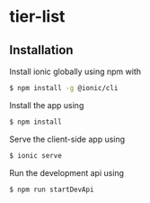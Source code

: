 # tier-list


## Installation 

Install ionic globally using npm with 

```bash
$ npm install -g @ionic/cli
```

Install the app using

```bash
$ npm install 
```

Serve the client-side app using

```bash
$ ionic serve
```

Run the development api using

```bash
$ npm run startDevApi
```
